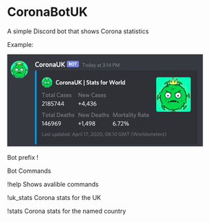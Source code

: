 # CoronaBotUK
A simple Discord bot that shows Corona statistics 


Example:

![Bot Example](Example.png)

Bot prefix !

Bot Commands

!help 
Shows avalible commands

!uk_stats
Corona stats for the UK

!stats <country>
Corona stats for the named country

